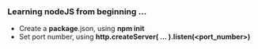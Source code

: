 ### Learning nodeJS from beginning ... 

* Create a **package**.json, using **npm init**
* Set port number, using **http.createServer( ... ).listen(<port_number>)**
